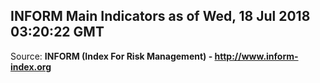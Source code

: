 ## INFORM Main Indicators as of Wed, 18 Jul 2018 03:20:22 GMT

Source: **INFORM (Index For Risk Management) - http://www.inform-index.org**